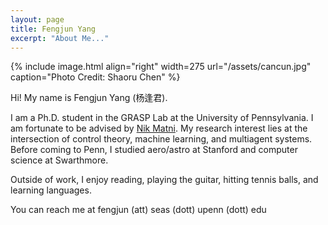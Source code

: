 ```yaml
---
layout: page
title: Fengjun Yang
excerpt: "About Me..."
---
```

<p> </p>
{% include image.html
align="right"
width=275
url="/assets/cancun.jpg"
caption="Photo Credit: Shaoru Chen"
%}


Hi! My name is Fengjun Yang (杨逢君).

I am a Ph.D. student in the GRASP Lab at the University of Pennsylvania. I am
fortunate to be advised by <a href="https://nikolaimatni.github.io/">Nik
Matni</a>.  My research interest lies at the intersection of control theory,
machine learning, and multiagent systems. Before coming to Penn, I studied
aero/astro at Stanford and computer science at Swarthmore.

Outside of work, I enjoy reading, playing the guitar, hitting tennis balls, and
learning languages.

You can reach me at fengjun (att) seas (dott) upenn (dott) edu
